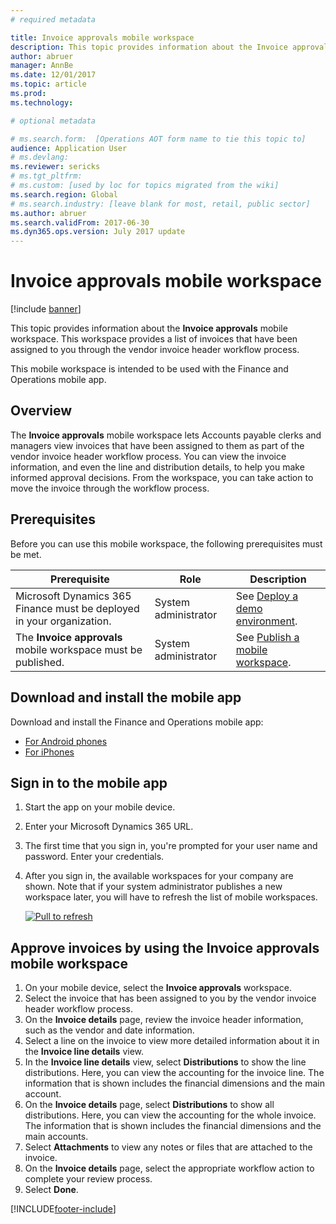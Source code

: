 ```yaml
---
# required metadata

title: Invoice approvals mobile workspace
description: This topic provides information about the Invoice approvals mobile workspace.
author: abruer 
manager: AnnBe
ms.date: 12/01/2017
ms.topic: article
ms.prod: 
ms.technology: 

# optional metadata

# ms.search.form:  [Operations AOT form name to tie this topic to]
audience: Application User
# ms.devlang: 
ms.reviewer: sericks
# ms.tgt_pltfrm: 
# ms.custom: [used by loc for topics migrated from the wiki]
ms.search.region: Global
# ms.search.industry: [leave blank for most, retail, public sector]
ms.author: abruer
ms.search.validFrom: 2017-06-30 
ms.dyn365.ops.version: July 2017 update 
---
```


# Invoice approvals mobile workspace

[!include [banner](../includes/banner.md)]

This topic provides information about the **Invoice approvals** mobile workspace. This workspace provides a list of invoices that have been assigned to you through the vendor invoice header workflow process. 

This mobile workspace is intended to be used with the Finance and Operations mobile app.

## Overview

The **Invoice approvals** mobile workspace lets Accounts payable clerks and managers view invoices that have been assigned to them as part of the vendor invoice header workflow process. You can view the invoice information, and even the line and distribution details, to help you make informed approval decisions. From the workspace, you can take action to move the invoice through the workflow process. 

## Prerequisites

Before you can use this mobile workspace, the following prerequisites must be met.

<table>
<thead>
<tr class="header">
<th>Prerequisite</th>
<th>Role</th>
<th>Description</th>
</tr>
</thead>
<tbody>
<tr class="odd">
<td>Microsoft Dynamics 365 Finance must be deployed in your organization.</td>
<td>System administrator</td>
<td>See <a href="../deployment/deploy-demo-environment.md">Deploy a demo environment</a>.
</td>
</tr>
<tr class="even">
<td>The <strong>Invoice approvals</strong> mobile workspace must be published.</td>
<td>System administrator</td>
<td>See <a href="publish-mobile-workspace.md">Publish a mobile workspace</a>.</td>
</tr>
</tbody>
</table>

## Download and install the mobile app

Download and install the Finance and Operations mobile app:

-   [For Android phones](https://go.microsoft.com/fwlink/?linkid=850662)
-   [For iPhones](https://go.microsoft.com/fwlink/?linkid=850663)

## Sign in to the mobile app

1.  Start the app on your mobile device.
2.  Enter your Microsoft Dynamics 365 URL.
3.  The first time that you sign in, you're prompted for your user name and password. Enter your credentials.
4.  After you sign in, the available workspaces for your company are shown. Note that if your system administrator publishes a new workspace later, you will have to refresh the list of mobile workspaces.

    [![Pull to refresh](./media/pull-to-refresh-list-of-workspaces-183x300.png)](./media/pull-to-refresh-list-of-workspaces.png)

## Approve invoices by using the Invoice approvals mobile workspace
1.	On your mobile device, select the **Invoice approvals** workspace.
2.	Select the invoice that has been assigned to you by the vendor invoice header workflow process.
3.	On the **Invoice details** page, review the invoice header information, such as the vendor and date information.
4.	Select a line on the invoice to view more detailed information about it in the **Invoice line details** view.
5.	In the **Invoice line details** view, select **Distributions** to show the line distributions. Here, you can view the accounting for the invoice line. The information that is shown includes the financial dimensions and the main account.
6.	On the **Invoice details** page, select **Distributions** to show all distributions. Here, you can view the accounting for the whole invoice. The information that is shown includes the financial dimensions and the main accounts. 
7.	Select **Attachments** to view any notes or files that are attached to the invoice.
8.	On the **Invoice details** page, select the appropriate workflow action to complete your review process.
9.	Select **Done**.


[!INCLUDE[footer-include](../../../includes/footer-banner.md)]